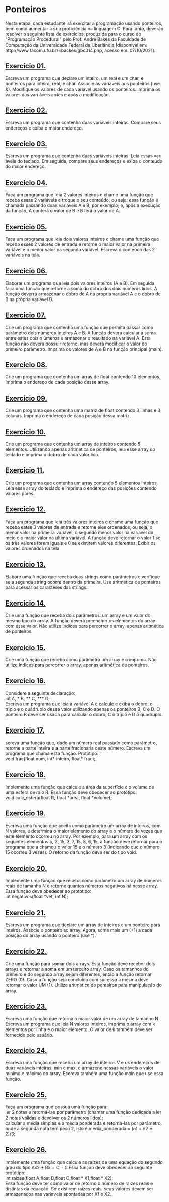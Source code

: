 <h1>Ponteiros</h1>
<p>Nesta etapa, cada estudante irá exercitar a programação usando ponteiros, bem como aumentar a sua proficiência na linguagem C. Para tanto, deverão resolver a seguinte lista de exercícios, produzida para o curso de "Programação Procedural" pelo Prof. André Bakes da Faculdade de Computação da Universidade Federal de Uberlândia [disponível em: http://www.facom.ufu.br/~backes/gbc014.php, acesso em: 07/10/2021].</p>
<h2><a href="https://github.com/LucasDSL/Faculdade/blob/f8a99e772150efb2b7da6bd948d48a9f24894277/02%20Laborat%C3%B3rio%20de%20Programa%C3%A7%C3%A3o%20I/10%20Ponteiros/e1.c">Exercício 01.</a></h2><p>Escreva um programa que declare um inteiro, um real e um char, e ponteiros para inteiro, real, e char. Associe as variaveis aos ponteiros (use &). Modifique os valores de cada variável usando os ponteiros. Imprima os valores das vari áveis antes e após a modificação.</p>
<h2><a href="https://github.com/LucasDSL/Faculdade/blob/f8a99e772150efb2b7da6bd948d48a9f24894277/02%20Laborat%C3%B3rio%20de%20Programa%C3%A7%C3%A3o%20I/10%20Ponteiros/e2.c">Exercício 02.</a></h2><p>Escreva um programa que contenha duas variáveis inteiras. Compare seus endereços e exiba o maior endereço.</p>
<h2><a href="https://github.com/LucasDSL/Faculdade/blob/f8a99e772150efb2b7da6bd948d48a9f24894277/02%20Laborat%C3%B3rio%20de%20Programa%C3%A7%C3%A3o%20I/10%20Ponteiros/e3.c">Exercício 03.</a></h2><p>Escreva um programa que contenha duas variáveis inteiras. Leia essas vari áveis do teclado. Em seguida, compare seus endereços e exiba o conteúdo do maior endereço.</p>
<h2><a href="https://github.com/LucasDSL/Faculdade/blob/f8a99e772150efb2b7da6bd948d48a9f24894277/02%20Laborat%C3%B3rio%20de%20Programa%C3%A7%C3%A3o%20I/10%20Ponteiros/e4.c">Exercício 04.</a></h2><p>Faça um programa que leia 2 valores inteiros e chame uma função que receba essas 2 variáveis e troque o seu conteúdo, ou seja: essa função é chamada passando duas variáveis A e B, por exemplo; e, após a execução da função, A conterá o valor de B e B terá o valor de A.</p>
<h2><a href="https://github.com/LucasDSL/Faculdade/blob/f8a99e772150efb2b7da6bd948d48a9f24894277/02%20Laborat%C3%B3rio%20de%20Programa%C3%A7%C3%A3o%20I/10%20Ponteiros/e5.c">Exercício 05.</a></h2><p>Faça um programa que leia dois valores inteiros e chame uma função que receba esses 2 valores de entrada e retorne o maior valor na primeira variável e o menor valor na segunda variável. Escreva o conteúdo das 2 variáveis na tela.</p>
<h2><a href="https://github.com/LucasDSL/Faculdade/blob/f8a99e772150efb2b7da6bd948d48a9f24894277/02%20Laborat%C3%B3rio%20de%20Programa%C3%A7%C3%A3o%20I/10%20Ponteiros/e6.c">Exercício 06.</a></h2><p>Elaborar um programa que leia dois valores inteiros (A e B). Em seguida faça uma função que retorne a soma do dobro dos dois numeros lidos. A função deverrá armazenar o dobro de A na propria variável A e o dobro de B na própria variável B.</p>
<h2><a href="https://github.com/LucasDSL/Faculdade/blob/f8a99e772150efb2b7da6bd948d48a9f24894277/02%20Laborat%C3%B3rio%20de%20Programa%C3%A7%C3%A3o%20I/10%20Ponteiros/e7.c">Exercício 07.</a></h2><p>Crie um programa que contenha uma função que permita passar como parâmetro dois números inteiros A e B. A função deverá calcular a soma entre estes dois n úmeros e armazenar o resultado na variável A. Esta função não deverá possuir retorno, mas deverá modificar o valor do primeiro parâmetro. Imprima os valores de A e B na função principal (main).</p>
<h2><a href="https://github.com/LucasDSL/Faculdade/blob/f8a99e772150efb2b7da6bd948d48a9f24894277/02%20Laborat%C3%B3rio%20de%20Programa%C3%A7%C3%A3o%20I/10%20Ponteiros/e8.c">Exercício 08.</a></h2><p>Crie um programa que contenha um array de float contendo 10 elementos. Imprima o endereço de cada posição desse array.</p>
<h2><a href="https://github.com/LucasDSL/Faculdade/blob/f8a99e772150efb2b7da6bd948d48a9f24894277/02%20Laborat%C3%B3rio%20de%20Programa%C3%A7%C3%A3o%20I/10%20Ponteiros/e9.c">Exercício 09.</a></h2><p>Crie um programa que contenha uma matriz de float contendo 3 linhas e 3 colunas. Imprima o endereço de cada posição dessa matriz.</p>
<h2><a href="https://github.com/LucasDSL/Faculdade/blob/f8a99e772150efb2b7da6bd948d48a9f24894277/02%20Laborat%C3%B3rio%20de%20Programa%C3%A7%C3%A3o%20I/10%20Ponteiros/e10.c">Exercício 10.</a></h2><p>Crie um programa que contenha um array de inteiros contendo 5 elementos. Utilizando apenas aritmetica de ponteiros, leia esse array do teclado e imprima o dobro de cada valor lido.</p>
<h2><a href="https://github.com/LucasDSL/Faculdade/blob/f8a99e772150efb2b7da6bd948d48a9f24894277/02%20Laborat%C3%B3rio%20de%20Programa%C3%A7%C3%A3o%20I/10%20Ponteiros/e11.c">Exercício 11.</a></h2><p>Crie um programa que contenha um array contendo 5 elementos inteiros. Leia esse array do teclado e imprima o endereço das posições contendo valores pares.</p>
<h2><a href="https://github.com/LucasDSL/Faculdade/blob/f8a99e772150efb2b7da6bd948d48a9f24894277/02%20Laborat%C3%B3rio%20de%20Programa%C3%A7%C3%A3o%20I/10%20Ponteiros/e12.c">Exercício 12.</a></h2><p>Faça um programa que leia três valores inteiros e chame uma função que receba estes 3 valores de entrada e retorne eles ordenados, ou seja, o menor valor na primeira variavel, o segundo menor valor na variavel do meio e o maior valor na última variável. A função deve retornar o valor 1 se os três valores forem iguais e 0 se existirem valores diferentes. Exibir os valores ordenados na tela.</p>
<h2><a href="https://github.com/LucasDSL/Faculdade/blob/f8a99e772150efb2b7da6bd948d48a9f24894277/02%20Laborat%C3%B3rio%20de%20Programa%C3%A7%C3%A3o%20I/10%20Ponteiros/e13.c">Exercício 13.</a></h2><p>Elabore uma função que receba duas strings como parâmetros e verifique se a segunda string ocorre dentro da primeira. Use aritmética de ponteiros para acessar os caracteres das strings..</p>
<h2><a href="https://github.com/LucasDSL/Faculdade/blob/f8a99e772150efb2b7da6bd948d48a9f24894277/02%20Laborat%C3%B3rio%20de%20Programa%C3%A7%C3%A3o%20I/10%20Ponteiros/e14.c">Exercício 14.</a></h2><p>Crie uma função que receba dois parâmetros: um array e um valor do mesmo tipo do array. A função deverá preencher os elementos do array com esse valor. Não utilize índices para percorrer o array, apenas aritmética de ponteiros.</p>
<h2><a href="https://github.com/LucasDSL/Faculdade/blob/f8a99e772150efb2b7da6bd948d48a9f24894277/02%20Laborat%C3%B3rio%20de%20Programa%C3%A7%C3%A3o%20I/10%20Ponteiros/e15.c">Exercício 15.</a></h2><p>Crie uma função que receba como parâmetro um array e o imprima. Não utilize índices para percorrer o array, apenas aritmética de ponteiros.</p>
<h2><a href="#">Exercício 16.</a></h2><p>Considere a seguinte declaração:<br>
int A, * B, ** C, *** D;<br>
Escreva um programa que leia a variável A e calcule e exiba o dobro, o triplo e o quádruplo desse valor utilizando apenas os ponteiros B, C e D. O ponteiro B deve ser usada para calcular o dobro, C o triplo e D o quadruplo.</p>
<h2><a href="https://github.com/LucasDSL/Faculdade/blob/f8a99e772150efb2b7da6bd948d48a9f24894277/02%20Laborat%C3%B3rio%20de%20Programa%C3%A7%C3%A3o%20I/10%20Ponteiros/e17.c">Exercício 17.</a></h2><p>screva uma função que, dado um número real passado como parâmetro, retorne a parte inteira e a parte fracionaria deste número. Escreva um programa que chama esta função. Prototipo:<br>
void frac(float num, int* inteiro, float* frac);</p>
<h2><a href="https://github.com/LucasDSL/Faculdade/blob/f8a99e772150efb2b7da6bd948d48a9f24894277/02%20Laborat%C3%B3rio%20de%20Programa%C3%A7%C3%A3o%20I/10%20Ponteiros/e18.c">Exercício 18.</a></h2><p> Implemente uma função que calcule a área da superfície e o volume de uma esfera de raio R. Essa função deve obedecer ao protótipo:<br>
void calc_esfera(float R, float *area, float *volume);</p>
<h2><a href="https://github.com/LucasDSL/Faculdade/blob/f8a99e772150efb2b7da6bd948d48a9f24894277/02%20Laborat%C3%B3rio%20de%20Programa%C3%A7%C3%A3o%20I/10%20Ponteiros/e19.c">Exercício 19.</a></h2><p> Escreva uma função que aceita como parâmetro um array de inteiros, com N valores, e determina o maior elemento do array e o número de vezes que este elemento ocorreu no array. Por exemplo, para um array com os seguintes elementos 5, 2, 15, 3, 7, 15, 8, 6, 15, a função deve retornar para o programa que a chamou o valor 15 e o número 3 (indicando que o número 15 ocorreu 3 vezes). O retorno da função deve ser do tipo void.</p>
<h2><a href="https://github.com/LucasDSL/Faculdade/blob/f8a99e772150efb2b7da6bd948d48a9f24894277/02%20Laborat%C3%B3rio%20de%20Programa%C3%A7%C3%A3o%20I/10%20Ponteiros/e20.c">Exercício 20.</a></h2><p>Implemente uma função que receba como parâmetro um array de números reais de tamanho N e retorne quantos números negativos há nesse array. Essa função deve obedecer ao prototipo:<br>
int negativos(float *vet, int N);</p>
<h2><a href="https://github.com/LucasDSL/Faculdade/blob/9e9995a6320a6594fb4d5d1efd624645e87af9ec/02%20Laborat%C3%B3rio%20de%20Programa%C3%A7%C3%A3o%20I/10%20Ponteiros/e21.c">Exercício 21.</a></h2><p>Escreva um programa que declare um array de inteiros e um ponteiro para inteiros. Associe o ponteiro ao array. Agora, some mais um (+1) a cada posição do array usando o ponteiro (use *).</p>
<h2><a href="https://github.com/LucasDSL/Faculdade/blob/9e9995a6320a6594fb4d5d1efd624645e87af9ec/02%20Laborat%C3%B3rio%20de%20Programa%C3%A7%C3%A3o%20I/10%20Ponteiros/e22.c">Exercício 22.</a></h2><p>Crie uma função para somar dois arrays. Esta função deve receber dois arrays e retornar a soma em um terceiro array. Caso os tamanhos do primeiro e do segundo array sejam diferentes, então a função retornar ZERO (0). Caso a função seja concluída com sucesso a mesma deve retornar o valor UM (1). Utilize aritmética de ponteiros para manipulação do array.</p>
<h2><a href="https://github.com/LucasDSL/Faculdade/blob/9e9995a6320a6594fb4d5d1efd624645e87af9ec/02%20Laborat%C3%B3rio%20de%20Programa%C3%A7%C3%A3o%20I/10%20Ponteiros/e23.c">Exercício 23.</a></h2><p>Escreva uma função que retorna o maior valor de um array de tamanho N. Escreva um programa que leia N valores inteiros, imprima o array com k elementos por linha e o maior elemento. O valor de k também deve ser fornecido pelo usuário.</p>
<h2><a href="https://github.com/LucasDSL/Faculdade/blob/9e9995a6320a6594fb4d5d1efd624645e87af9ec/02%20Laborat%C3%B3rio%20de%20Programa%C3%A7%C3%A3o%20I/10%20Ponteiros/e24.c">Exercício 24.</a></h2><p>Escreva uma função que receba um array de inteiros V e os endereços de duas variáveis inteiras, min e max, e armazene nessas variáveis o valor mínimo e máximo do array. Escreva também uma função main que use essa função.</p>
<h2><a href="https://github.com/LucasDSL/Faculdade/blob/9e9995a6320a6594fb4d5d1efd624645e87af9ec/02%20Laborat%C3%B3rio%20de%20Programa%C3%A7%C3%A3o%20I/10%20Ponteiros/e25.c">Exercício 25.</a></h2><p>Faça um programa que possua uma função para:<br>
ler 2 notas e retorná-las por parâmetro (chamar uma função dedicada a ler 2 notas válidas e devolver os 2 números lidos);<br>
calcular a média simples e a média ponderada e retorná-las por parâmetro, onde a segunda nota tem peso 2, isto é media_ponderada = (n1 + n2 ∗ 2)/3;</p>
<h2><a href="https://github.com/LucasDSL/Faculdade/blob/9e9995a6320a6594fb4d5d1efd624645e87af9ec/02%20Laborat%C3%B3rio%20de%20Programa%C3%A7%C3%A3o%20I/10%20Ponteiros/e26.c">Exercício 26.</a></h2><p>Implemente uma função que calcule as raízes de uma equação do segundo grau do tipo Ax2 + Bx + C = 0.Essa função deve obedecer ao seguinte protótipo:<br>
int raizes(float A,float B,float C,float * X1,float * X2);<br>
Essa função deve ter como valor de retorno o número de raízes reais e distintas da equação. Se existirem raízes reais, seus valores devem ser armazenados nas variaveis apontadas por X1 e X2.</p>
